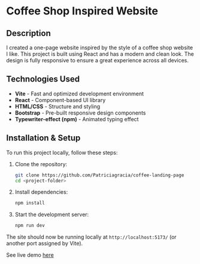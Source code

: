 # Coffee Shop Inspired Website

## Description
I created a one-page website inspired by the style of a coffee shop website I like. This project is built using React and has a modern and clean look. The design is fully responsive to ensure a great experience across all devices.

## Technologies Used
- **Vite** - Fast and optimized development environment
- **React** - Component-based UI library
- **HTML/CSS** - Structure and styling
- **Bootstrap** - Pre-built responsive design components
- **Typewriter-effect (npm)** - Animated typing effect

## Installation & Setup
To run this project locally, follow these steps:

1. Clone the repository:
   ```sh
   git clone https://github.com/Patriciagracia/coffee-landing-page
   cd <project-folder>
   ```

2. Install dependencies:
   ```sh
   npm install
   ```

3. Start the development server:
   ```sh
   npm run dev
   ```

The site should now be running locally at `http://localhost:5173/` (or another port assigned by Vite).

See live demo [here](https://coffee-landing-page-seven.vercel.app/)
